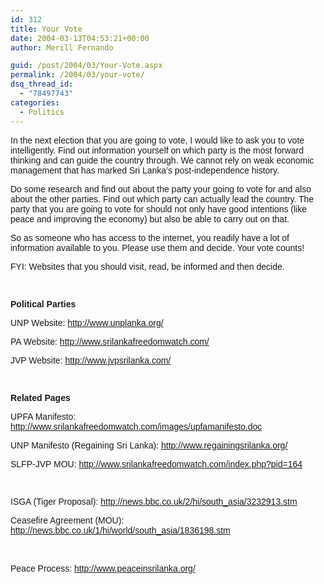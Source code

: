 ```yaml
---
id: 312
title: Your Vote
date: 2004-03-13T04:53:21+00:00
author: Merill Fernando

guid: /post/2004/03/Your-Vote.aspx
permalink: /2004/03/your-vote/
dsq_thread_id:
  - "78497743"
categories:
  - Politics
---
```

<body xmlns="http://www.w3.org/1999/xhtml">
    <div class="Section1">
        <p class="MsoNormal">
            <span style='; font-family:Arial'>In the next election that you are going to vote,
            I would like to ask you to vote intelligently. Find out information yourself on which
            party is the most forward thinking and can guide the country through. We cannot rely
            on weak economic management that has marked Sri Lanka&rsquo;s post-independence history.</span>
        </p>
        <p class="MsoNormal">
            <span style='; font-family:Arial'>Do some research and find out about the party your
            going to vote for and also about the other parties. Find out which party can actually
            lead the country. The party that you are going to vote for should not only have good
            intentions (like peace and improving the economy) but also be able to carry out on
            that.</span>
        </p>
        <p class="MsoNormal">
            <span style='; font-family:Arial'>So as someone who has access to the internet, you
            readily have a lot of information available to you. Please use them and decide. Your
            vote counts!</span>
        </p>
        <p class="MsoNormal">
            <span style='; font-family:Arial'>FYI: Websites that you should visit, read, be informed
            and then decide.</span>
        </p>
        <p class="MsoNormal">
            <span style='; font-family:Arial'>&#160;</span>
        </p>
        <p class="MsoNormal">
            <b><span style='; font-family:Arial;font-weight:bold'>Political Parties</span></b>
        </p>
        <p class="MsoNormal">
            <span style='; font-family:Arial'>UNP Website: <a href="http://www.unplanka.org/">http://www.unplanka.org/</a></span>
        </p>
        <p class="MsoNormal">
            <span style='; font-family:Arial'>PA Website: <a href="http://www.srilankafreedomwatch.com/">http://www.srilankafreedomwatch.com/</a></span>
        </p>
        <p class="MsoNormal">
            <span style='; font-family:Arial'>JVP Website: <a href="http://www.jvpsrilanka.com/">http://www.jvpsrilanka.com/</a></span>
        </p>
        <p class="MsoNormal">
            <span style='; font-family:Arial'>&#160;</span>
        </p>
        <p class="MsoNormal">
            <b><span style='; font-family:Arial;font-weight:bold'>Related Pages</span></b>
        </p>
        <p class="MsoNormal">
            <span style='; font-family:Arial'>UPFA Manifesto: <a href="http://www.srilankafreedomwatch.com/images/upfamanifesto.doc">http://www.srilankafreedomwatch.com/images/upfamanifesto.doc</a></span>
        </p>
        <p class="MsoNormal">
            <span style='; font-family:Arial'>UNP Manifesto (Regaining Sri Lanka): <a href="http://www.regainingsrilanka.org/">http://www.regainingsrilanka.org/</a></span>
        </p>
        <p class="MsoNormal">
            <span style='; font-family:Arial'>SLFP-JVP MOU: <a href="http://www.srilankafreedomwatch.com/index.php?pid=164">http://www.srilankafreedomwatch.com/index.php?pid=164</a></span>
        </p>
        <p class="MsoNormal">
            <span style='; font-family:Arial'>&#160;</span>
        </p>
        <p class="MsoNormal">
            <span style='; font-family:Arial'>ISGA (Tiger Proposal): <a href="http://news.bbc.co.uk/2/hi/south_asia/3232913.stm">http://news.bbc.co.uk/2/hi/south_asia/3232913.stm</a></span>
        </p>
        <p class="MsoNormal">
            <span style='; font-family:Arial'>Ceasefire Agreement (MOU): <a href="http://news.bbc.co.uk/1/hi/world/south_asia/1836198.stm">http://news.bbc.co.uk/1/hi/world/south_asia/1836198.stm</a></span>
        </p>
        <p class="MsoNormal">
            <span style='; font-family:Arial'>&#160;</span>
        </p>
        <p class="MsoNormal">
            <span style='; font-family:Arial'>Peace Process:</span> <a href="http://www.peaceinsrilanka.org/"><span style=';font-family:Arial'>http://www.peaceinsrilanka.org/</span></a>
        </p>
    </div>
</body>
